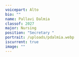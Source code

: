```yaml
---
voicepart: Alto
bio: ""
name: Pallavi Dalmia
classof: 2027
major: Nursing
position: "Secretary "
portrait: /uploads/pdalmia.webp
iscurrent: true
image: ""
---
```

